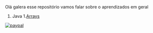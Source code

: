 Olá galera esse repositório vamos falar sobre o aprendizados em geral



1. Java
  1.[Arrays](https://github.com/maikcosta/Learning/tree/master/Java/exercicios/src/arrays)

[![paypal](https://www.paypalobjects.com/pt_BR/BR/i/btn/btn_donateCC_LG.gif)](https://www.paypal.com/cgi-bin/webscr?cmd=_donations&business=XKXDEBLJY88XJ&currency_code=BRL&source=url)

